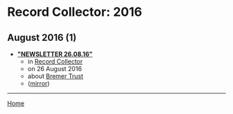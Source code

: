 # Record Collector: 2016

## August 2016 (1)

 - [**"NEWSLETTER 26.08.16"**](https://recordcollectormag.com/newsletter-26-08-16)
    - in [Record Collector](../../../publications/p-t/record-collector/index.md)
    - on 26 August 2016
    - about [Bremer Trust](../../../topics/bremer-trust/index.md)
    - ([mirror](https://web.archive.org/web/*/https://recordcollectormag.com/newsletter-26-08-16))

----

[Home](../index.md)

